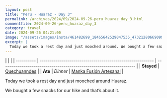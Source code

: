 ```yaml
---
layout: post
title: "Peru - Huaraz - Day 3"
permalink: /archives/2024/09/2024-09-26-peru_huaraz_day_3.html
commentfile: 2024-09-26-peru_huaraz_day_3
category: travel
date: 2024-09-26 04:21:00
image: "/assets/images/insta/461482699_18465642529047535_47321280669099924_n_18037723232169199.jpg"
excerpt: |
  Today we took a rest day and just mooched around. We bought a few snacks for our hike and that’s about it.
---
```


|            |                                                           |
| ---------- | --------------------------------------------------------- | ------------------------------------------------------------------- |
| **Stayed** | [Quechuanndes](https://maps.app.goo.gl/eHyhHHd92UUFVath9) |
| **Ate**    | _Dinner_                                                  | [Manka Fusión Artesanal](https://maps.app.goo.gl/QJkgA9QYeghfqsfx6) |

Today we took a rest day and just mooched around Huaraz.

We bought a few snacks for our hike and that’s about it.
